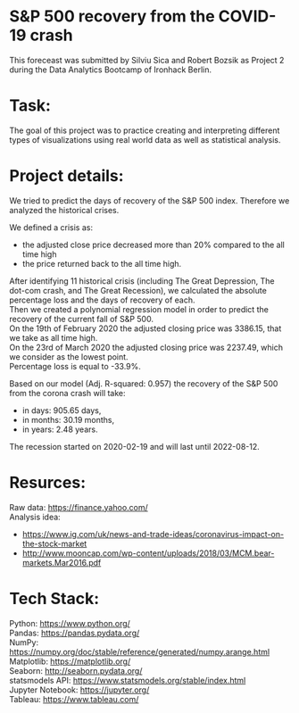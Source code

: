 # S&P 500 recovery from the COVID-19 crash
This foreceast was submitted by Silviu Sica and Robert Bozsik as Project 2 during the Data Analytics Bootcamp of Ironhack Berlin.

# Task:
The goal of this project was to practice creating and interpreting different types of visualizations using real world data as well as statistical analysis.

# Project details:
We tried to predict the days of recovery of the S&P 500 index. Therefore we analyzed the historical crises.

We defined a crisis as:
 - the adjusted close price decreased more than 20% compared to the all time high
 - the price returned back to the all time high.
 
After identifying 11 historical crisis (including The Great Depression, The dot-com crash, and The Great Recession), we calculated the absolute percentage loss and the days of recovery of each. \
Then we created a polynomial regression model in order to predict the recovery of the current fall of S&P 500. \
On the 19th of February 2020 the adjusted closing price was 3386.15, that we take as all time high. \
On the 23rd of March 2020 the adjusted closing price was 2237.49, which we consider as the lowest point. \
Percentage loss is equal to -33.9%.

Based on our model (Adj. R-squared: 0.957) the recovery of the S&P 500 from the corona crash will take:
 - in days: 905.65 days,
 - in months: 30.19 months,
 - in years: 2.48 years.

The recession started on 2020-02-19 and will last until 2022-08-12.

# Resurces:
Raw data: https://finance.yahoo.com/ \
Analysis idea:
- https://www.ig.com/uk/news-and-trade-ideas/coronavirus-impact-on-the-stock-market
- http://www.mooncap.com/wp-content/uploads/2018/03/MCM.bear-markets.Mar2016.pdf 

# Tech Stack:
Python: https://www.python.org/ \
Pandas: https://pandas.pydata.org/ \
NumPy: https://numpy.org/doc/stable/reference/generated/numpy.arange.html \
Matplotlib: https://matplotlib.org/ \
Seaborn: http://seaborn.pydata.org/ \
statsmodels API: https://www.statsmodels.org/stable/index.html \
Jupyter Notebook: https://jupyter.org/ \
Tableau: https://www.tableau.com/
